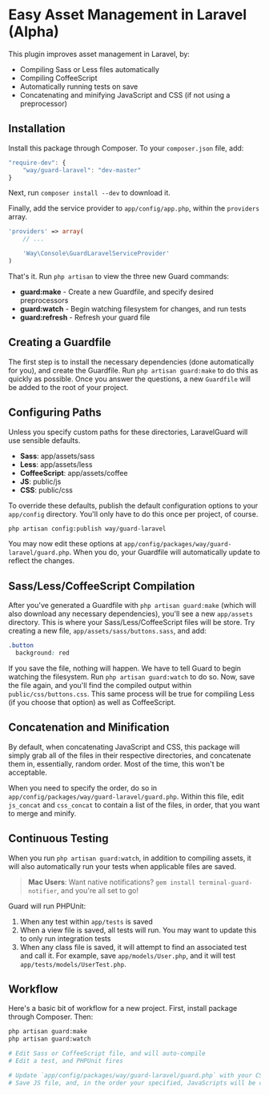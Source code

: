 # Easy Asset Management in Laravel (Alpha)

This plugin improves asset management in Laravel, by:

- Compiling Sass or Less files automatically
- Compiling CoffeeScript
- Automatically running tests on save
- Concatenating and minifying JavaScript and CSS (if not using a preprocessor)

## Installation

Install this package through Composer. To your `composer.json` file, add:

```js
"require-dev": {
	"way/guard-laravel": "dev-master"
}
```

Next, run `composer install --dev` to download it.

Finally, add the service provider to `app/config/app.php`, within the `providers` array.

```php
'providers' => array(
	// ...

	'Way\Console\GuardLaravelServiceProvider'
)
```

That's it. Run `php artisan` to view the three new Guard commands:

- **guard:make** - Create a new Guardfile, and specify desired preprocessors
- **guard:watch** - Begin watching filesystem for changes, and run tests
- **guard:refresh** - Refresh your guard file

## Creating a Guardfile

The first step is to install the necessary dependencies (done automatically for you), and create the Guardfile. Run `php artisan guard:make` to do this as quickly as possible. Once you answer the questions, a new `Guardfile` will be added to the root of your project.

## Configuring Paths

Unless you specify custom paths for these directories, LaravelGuard will use sensible defaults.

- **Sass**: app/assets/sass
- **Less**: app/assets/less
- **CoffeeScript**: app/assets/coffee
- **JS**: public/js
- **CSS**: public/css

To override these defaults, publish the default configuration options to your `app/config` directory. You'll only have to do this once per project, of course.

```bash
php artisan config:publish way/guard-laravel
```

You may now edit these options at `app/config/packages/way/guard-laravel/guard.php`. When you do, your Guardfile will automatically update to reflect the changes.


## Sass/Less/CoffeeScript Compilation

After you've generated a Guardfile with `php artisan guard:make` (which will also download any necessary dependencies), you'll see a new `app/assets` directory. This is where your Sass/Less/CoffeeScript files will be store. Try creating a new file, `app/assets/sass/buttons.sass`, and add:

```css
.button
  background: red
```

If you save the file, nothing will happen. We have to tell Guard to begin watching the filesystem. Run `php artisan guard:watch` to do so. Now, save the file again, and you'll find the compiled output within `public/css/buttons.css`. This same process will be true for compiling Less (if you choose that option) as well as CoffeeScript.


## Concatenation and Minification

By default, when concatenating JavaScript and CSS, this package will simply grab all of the files in their respective directories, and concatenate them in, essentially, random order. Most of the time, this won't be acceptable.

When you need to specify the order, do so in `app/config/packages/way/guard-laravel/guard.php`. Within this file, edit `js_concat` and `css_concat` to contain a list of the files, in order, that you want to merge and minify.

## Continuous Testing

When you run `php artisan guard:watch`, in addition to compiling assets, it will also automatically run your tests when applicable files are saved.

> **Mac Users**: Want native notifications? `gem install terminal-guard-notifier`, and you're all set to go!

Guard will run PHPUnit:

1. When any test within `app/tests` is saved
2. When a view file is saved, all tests will run. You may want to update this to only run integration tests
3. When any class file is saved, it will attempt to find an associated test and call it. For example, save `app/models/User.php`, and it will test `app/tests/models/UserTest.php`.

## Workflow

Here's a basic bit of workflow for a new project. First, install package through Composer. Then:

```bash
php artisan guard:make
php artisan guard:watch

# Edit Sass or CoffeeScript file, and will auto-compile
# Edit a test, and PHPUnit fires

# Update `app/config/packages/way/guard-laravel/guard.php` with your CSS and JS concat order
# Save JS file, and, in the order your specified, JavaScripts will be concatenated and minified.
```
